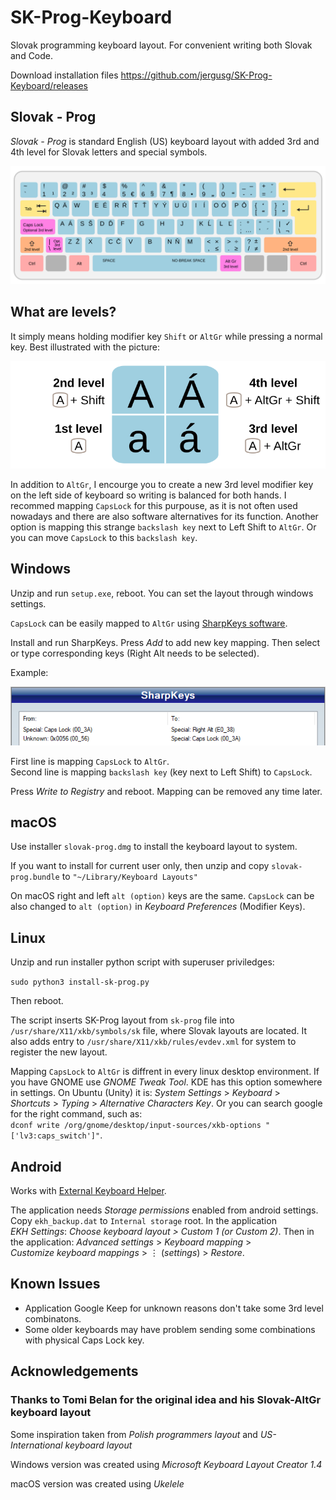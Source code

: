 # SK-Prog-Keyboard

Slovak programming keyboard layout. For convenient writing both Slovak and Code.

Download installation files https://github.com/jergusg/SK-Prog-Keyboard/releases

## Slovak - Prog

*Slovak - Prog* is standard English (US) keyboard layout with added 3rd and 4th level for Slovak letters and special symbols.

![Slovak (Prog)](./SK-Prog.svg)

## What are levels?
It simply means holding modifier key `Shift` or `AltGr` while pressing a normal key. Best illustrated with the picture:

![Levels](./Levels.svg)

In addition to `AltGr`, I encourge you to create a new 3rd level modifier key on the left side of keyboard so writing is balanced for both hands. I recommed mapping `CapsLock` for this purpouse, as it is not often used nowadays and there are also software alternatives for its function. Another option is mapping this strange `backslash key` next to Left Shift to `AltGr`. Or you can move `CapsLock` to this `backslash key`.


## Windows
Unzip and run `setup.exe`, reboot. You can set the layout through windows settings.

`CapsLock` can be easily mapped to `AltGr` using [SharpKeys software](https://github.com/randyrants/sharpkeys/releases).

Install and run SharpKeys. Press *Add* to add new key mapping. Then select or type corresponding keys (Right Alt needs to be selected).

Example:

![SharpKeys](./sharpkeys.png)

First line is mapping `CapsLock` to `AltGr`.  
Second line is mapping `backslash key` (key next to Left Shift) to `CapsLock`.

Press *Write to Registry* and reboot. Mapping can be removed any time later.


## macOS
Use installer `slovak-prog.dmg` to install the keyboard layout to system.

If you want to install for current user only, then unzip and copy `slovak-prog.bundle` to `"~/Library/Keyboard Layouts"`

On macOS right and left `alt (option)` keys are the same. `CapsLock` can be also changed to `alt (option)` in *Keyboard Preferences* (Modifier Keys).


## Linux

Unzip and run installer python script with superuser priviledges:

`sudo python3 install-sk-prog.py`

Then reboot.

The script inserts SK-Prog layout from `sk-prog` file into `/usr/share/X11/xkb/symbols/sk` file, where Slovak layouts are located. It also adds entry to `/usr/share/X11/xkb/rules/evdev.xml` for system to register the new layout.

Mapping `CapsLock` to `AltGr` is diffrent in every linux desktop environment. If you have GNOME use *GNOME Tweak Tool*. KDE has this option somewhere in settings. On Ubuntu (Unity) it is: *System Settings* > *Keyboard* > *Shortcuts* > *Typing* > *Alternative Characters Key*. Or you can search google for the right command, such as:  
`dconf write /org/gnome/desktop/input-sources/xkb-options "['lv3:caps_switch']"`.

## Android
Works with [External Keyboard Helper](http://www.apedroid.com/android-applications/external-keyboard-helper).

The application needs *Storage permissions* enabled from android settings.  
Copy `ekh_backup.dat` to `Internal storage` root. In the application *EKH Settings*: *Choose keyboard layout > Custom 1 (or Custom 2)*. Then in the application: *Advanced settings* > *Keyboard mapping* > *Customize keyboard mappings* > ⋮ (*settings*) > *Restore*.

## Known Issues
* Application Google Keep for unknown reasons don't take some 3rd level combinatons.
* Some older keyboards may have problem sending some combinations with physical Caps Lock key. 


## Acknowledgements

### Thanks to Tomi Belan for the original idea and his Slovak-AltGr keyboard layout

Some inspiration taken from *Polish programmers layout* and *US-International keyboard layout*

Windows version was created using *Microsoft Keyboard Layout Creator 1.4*

macOS version was created using *Ukelele*